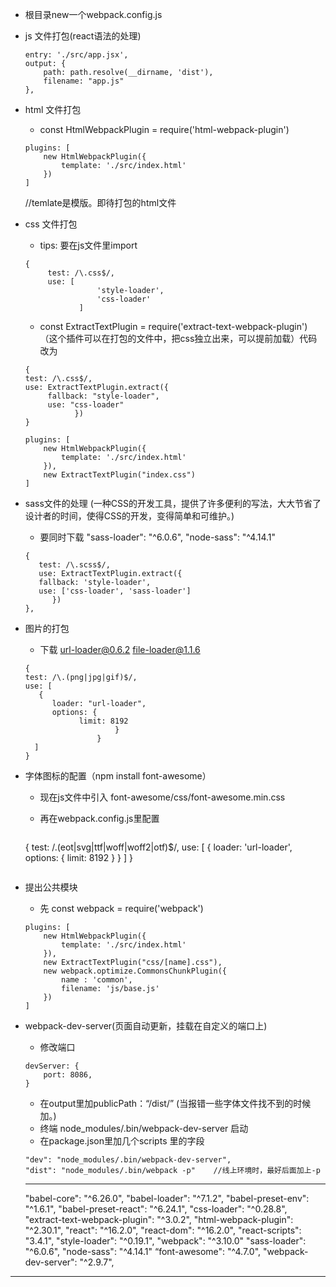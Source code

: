 * 根目录new一个webpack.config.js
* js 文件打包(react语法的处理)
    ```
    entry: './src/app.jsx',
    output: {
        path: path.resolve(__dirname, 'dist'),
        filename: "app.js"
    },
    ```


* html 文件打包
    - const HtmlWebpackPlugin = require('html-webpack-plugin')
    ```
    plugins: [
        new HtmlWebpackPlugin({
            template: './src/index.html'
        })
    ]
    ```

    //temlate是模版。即待打包的html文件


* css 文件打包
    - tips: 要在js文件里import


    ```
    {
         test: /\.css$/,
         use: [
                    'style-loader',
                    'css-loader'
                ]
    ```

    - const ExtractTextPlugin = require('extract-text-webpack-plugin')
            （这个插件可以在打包的文件中，把css独立出来，可以提前加载）代码改为

    ```
    {
    test: /\.css$/,
    use: ExtractTextPlugin.extract({
         fallback: "style-loader",
         use: "css-loader"
               })
    }
    ```



    ```
    plugins: [
        new HtmlWebpackPlugin({
            template: './src/index.html'
        }),
        new ExtractTextPlugin("index.css")
    ]
    ```


* sass文件的处理  (一种CSS的开发工具，提供了许多便利的写法，大大节省了设计者的时间，使得CSS的开发，变得简单和可维护。)
    - 要同时下载
             "sass-loader": "^6.0.6",
             "node-sass": "^4.14.1"


    ```
    {
       test: /\.scss$/,
       use: ExtractTextPlugin.extract({
       fallback: 'style-loader',
       use: ['css-loader', 'sass-loader']
          })
    },
    ```

* 图片的打包
    - 下载 url-loader@0.6.2  file-loader@1.1.6

    ```
    {
    test: /\.(png|jpg|gif)$/,
    use: [
       {
          loader: "url-loader",
          options: {
                limit: 8192
                        }
                    }
      ]
    }
    ```

* 字体图标的配置（npm install font-awesome）

    - 现在js文件中引入 font-awesome/css/font-awesome.min.css

    - 再在webpack.config.js里配置
        ```
    {
     test: /\.(eot|svg|ttf|woff|woff2|otf)$/,
      use: [
              {
            loader: 'url-loader',
            options: {
                limit: 8192
                    }
              }
        ]
    }
    ```

* 提出公共模块
    - 先 const webpack = require('webpack')


    ```
    plugins: [
        new HtmlWebpackPlugin({
            template: './src/index.html'
        }),
        new ExtractTextPlugin("css/[name].css"),
        new webpack.optimize.CommonsChunkPlugin({
            name : 'common',
            filename: 'js/base.js'
        })
    ]
    ```

* webpack-dev-server(页面自动更新，挂载在自定义的端口上)
    - 修改端口

    ```
    devServer: {
        port: 8086,
    }
    ```

    - 在output里加publicPath：“/dist/”  (当报错一些字体文件找不到的时候加。)
    - 终端 node_modules/.bin/webpack-dev-server 启动
    - 在package.json里加几个scripts 里的字段

    ```
    "dev": "node_modules/.bin/webpack-dev-server",
    "dist": "node_modules/.bin/webpack -p"    //线上环境时，最好后面加上-p
    ```
    
    ---


    "babel-core": "^6.26.0",
    "babel-loader": "^7.1.2",
    "babel-preset-env": "^1.6.1",
    "babel-preset-react": "^6.24.1",
    "css-loader": "^0.28.8",
    "extract-text-webpack-plugin": "^3.0.2",
    "html-webpack-plugin": "^2.30.1",
    "react": "^16.2.0",
    "react-dom": "^16.2.0",
    "react-scripts": "3.4.1",
    "style-loader": "^0.19.1",
    "webpack": "^3.10.0"
    "sass-loader": "^6.0.6",
    "node-sass": "^4.14.1"
    “font-awesome": "^4.7.0",
    "webpack-dev-server": "^2.9.7",


----------------------------------------
